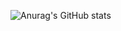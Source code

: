 ![Anurag's GitHub stats](https://github-readme-stats.vercel.app/api?username=Eric02851&count_private=true)

